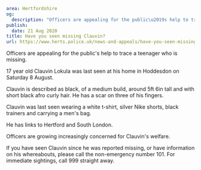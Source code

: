 ```yaml
area: Hertfordshire
og:
  description: "Officers are appealing for the public\u2019s help to trace a teenager who is missing."
publish:
  date: 21 Aug 2020
title: Have you seen missing Clauvin?
url: https://www.herts.police.uk/news-and-appeals/have-you-seen-missing-clauvin-0527
```

Officers are appealing for the public's help to trace a teenager who is missing.

17 year old Clauvin Lokula was last seen at his home in Hoddesdon on Saturday 8 August.

Clauvin is described as black, of a medium build, around 5ft 6in tall and with short black afro curly hair. He has a scar on three of his fingers.

Clauvin was last seen wearing a white t-shirt, silver Nike shorts, black trainers and carrying a men's bag.

He has links to Hertford and South London.

Officers are growing increasingly concerned for Clauvin's welfare.

If you have seen Clauvin since he was reported missing, or have information on his whereabouts, please call the non-emergency number 101. For immediate sightings, call 999 straight away.
